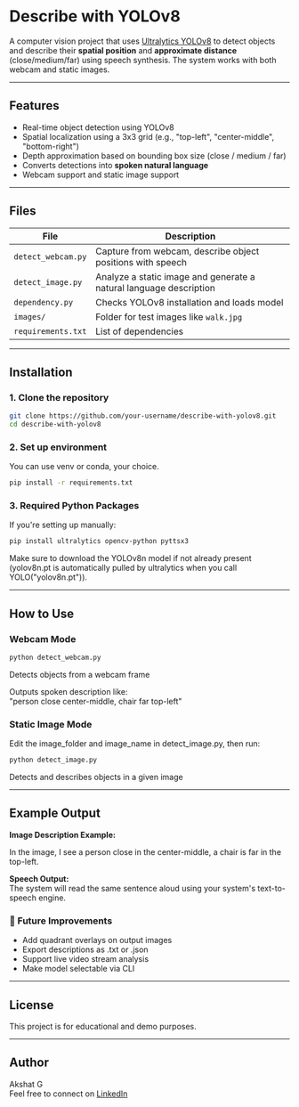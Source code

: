 # Describe with YOLOv8

A computer vision project that uses [Ultralytics YOLOv8](https://github.com/ultralytics/ultralytics) to detect objects and describe their **spatial position** and **approximate distance** (close/medium/far) using speech synthesis. The system works with both webcam and static images.

---

##  Features

- Real-time object detection using YOLOv8
- Spatial localization using a 3x3 grid (e.g., "top-left", "center-middle", "bottom-right")
- Depth approximation based on bounding box size (close / medium / far)
- Converts detections into **spoken natural language**
- Webcam support and static image support

---

##  Files

| File              | Description |
|-------------------|-------------|
| `detect_webcam.py`| Capture from webcam, describe object positions with speech |
| `detect_image.py` | Analyze a static image and generate a natural language description |
| `dependency.py`   | Checks YOLOv8 installation and loads model |
| `images/`         | Folder for test images like `walk.jpg` |
| `requirements.txt`| List of dependencies |

---

##  Installation

### 1. Clone the repository
```bash
git clone https://github.com/your-username/describe-with-yolov8.git
cd describe-with-yolov8
```

### 2. Set up environment
You can use venv or conda, your choice.

```bash
pip install -r requirements.txt
```

### 3. Required Python Packages
If you're setting up manually:

```bash
pip install ultralytics opencv-python pyttsx3
```

 Make sure to download the YOLOv8n model if not already present (yolov8n.pt is automatically pulled by ultralytics when you call YOLO("yolov8n.pt")).

---

##  How to Use

###  Webcam Mode

```bash
python detect_webcam.py
```

Detects objects from a webcam frame

Outputs spoken description like:  
"person close center-middle, chair far top-left"

### Static Image Mode
Edit the image_folder and image_name in detect_image.py, then run:

```bash
python detect_image.py
```

Detects and describes objects in a given image

---

## Example Output

**Image Description Example:**

In the image, I see a person close in the center-middle, a chair is far in the top-left.

**Speech Output:**  
The system will read the same sentence aloud using your system's text-to-speech engine.

### 🔧 Future Improvements
- Add quadrant overlays on output images
- Export descriptions as .txt or .json
- Support live video stream analysis
- Make model selectable via CLI

---

## License
This project is for educational and demo purposes.

---

## Author
Akshat G  
Feel free to connect on [LinkedIn](https://www.linkedin.com/in/akshat-gururaj)


